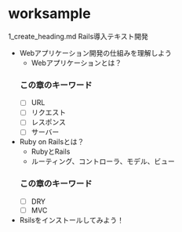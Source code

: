 # worksample
1_create_heading.md
Rails導入テキスト開発

- Webアプリケーション開発の仕組みを理解しよう
   - Webアプリケーションとは？
   ### この章のキーワード
   - [ ] URL  
   - [ ] リクエスト 
   - [ ] レスポンス  
   - [ ] サーバー   

- Ruby on Railsとは？
   - RubyとRails
   - ルーティング、コントローラ、モデル、ビュー 
  ### この章のキーワード
   - [ ] DRY  
   - [ ] MVC 

- Rsilsをインストールしてみよう！
